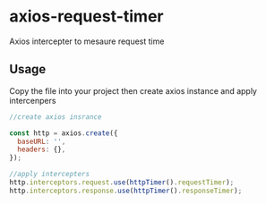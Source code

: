 # axios-request-timer
Axios intercepter to mesaure request time


## Usage
Copy the file into your project then create axios instance and apply intercenpers 
```javascript
//create axios insrance

const http = axios.create({
  baseURL: '',
  headers: {},
});

//apply intercepters
http.interceptors.request.use(httpTimer().requestTimer);
http.interceptors.response.use(httpTimer().responseTimer);
```

